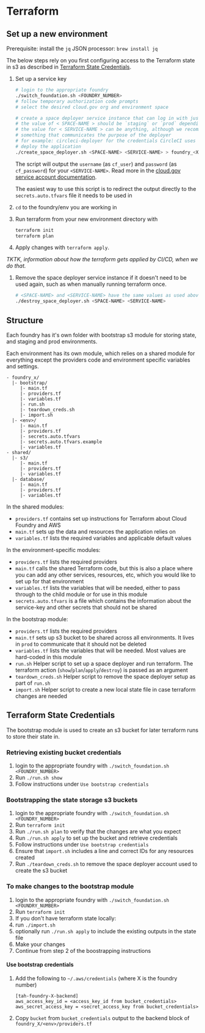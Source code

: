 # Terraform

## Set up a new environment

Prerequisite: install the `jq` JSON processor: `brew install jq`

The below steps rely on you first configuring access to the Terraform state in s3 as described in [Terraform State Credentials](#terraform-state-credentials).

1. Set up a service key
    ```bash
    # login to the appropriate foundry
    ./switch_foundation.sh <FOUNDRY_NUMBER>
    # follow temporary authorization code prompts
    # select the desired cloud.gov org and environment space

    # create a space deployer service instance that can log in with just a username and password
    # the value of < SPACE-NAME > should be `staging` or `prod` depending on where you are working
    # the value for < SERVICE-NAME > can be anything, although we recommend
    # something that communicates the purpose of the deployer
    # for example: circleci-deployer for the credentials CircleCI uses to
    # deploy the application
    ./create_space_deployer.sh <SPACE-NAME> <SERVICE-NAME> > foundry_<X>/<env>/secrets.auto.tfvars
    ```

    The script will output the `username` (as `cf_user`) and `password` (as `cf_password`) for your `<SERVICE-NAME>`. Read more in the [cloud.gov service account documentation](https://cloud.gov/docs/services/cloud-gov-service-account/).

    The easiest way to use this script is to redirect the output directly to the `secrets.auto.tfvars` file it needs to be used in

1. `cd` to the foundry/env you are working in

1. Run terraform from your new environment directory with
    ```bash
    terraform init
    terraform plan
    ```

1. Apply changes with `terraform apply`.

  *TKTK, information about how the terraform gets applied by CI/CD, when we do that.*

1. Remove the space deployer service instance if it doesn't need to be used again, such as when manually running terraform once.
    ```bash
    # <SPACE-NAME> and <SERVICE-NAME> have the same values as used above.
    ./destroy_space_deployer.sh <SPACE-NAME> <SERVICE-NAME>
    ```

## Structure

Each foundry has it's own folder with bootstrap s3 module for storing state, and staging and prod environments.

Each environment has its own module, which relies on a shared module for everything except the providers code and environment specific variables and settings.

```
- foundry_x/
  |- bootstrap/
     |- main.tf
     |- providers.tf
     |- variables.tf
     |- run.sh
     |- teardown_creds.sh
     |- import.sh
  |- <env>/
     |- main.tf
     |- providers.tf
     |- secrets.auto.tfvars
     |- secrets.auto.tfvars.example
     |- variables.tf
- shared/
  |- s3/
     |- main.tf
     |- providers.tf
     |- variables.tf
  |- database/
     |- main.tf
     |- providers.tf
     |- variables.tf
```

In the shared modules:
- `providers.tf` contains set up instructions for Terraform about Cloud Foundry and AWS
- `main.tf` sets up the data and resources the application relies on
- `variables.tf` lists the required variables and applicable default values

In the environment-specific modules:
- `providers.tf` lists the required providers
- `main.tf` calls the shared Terraform code, but this is also a place where you can add any other services, resources, etc, which you would like to set up for that environment
- `variables.tf` lists the variables that will be needed, either to pass through to the child module or for use in this module
- `secrets.auto.tfvars` is a file which contains the information about the service-key and other secrets that should not be shared

In the bootstrap module:
- `providers.tf` lists the required providers
- `main.tf` sets up s3 bucket to be shared across all environments. It lives in `prod` to communicate that it should not be deleted
- `variables.tf` lists the variables that will be needed. Most values are hard-coded in this module
- `run.sh` Helper script to set up a space deployer and run terraform. The terraform action (`show`/`plan`/`apply`/`destroy`) is passed as an argument
- `teardown_creds.sh` Helper script to remove the space deployer setup as part of `run.sh`
- `import.sh` Helper script to create a new local state file in case terraform changes are needed

## Terraform State Credentials

The bootstrap module is used to create an s3 bucket for later terraform runs to store their state in.

### Retrieving existing bucket credentials

1. login to the appropriate foundry with `./switch_foundation.sh <FOUNDRY_NUMBER>`
1. Run `./run.sh show`
1. Follow instructions under `Use bootstrap credentials`

### Bootstrapping the state storage s3 buckets

1. login to the appropriate foundry with `./switch_foundation.sh <FOUNDRY_NUMBER>`
1. Run `terraform init`
1. Run `./run.sh plan` to verify that the changes are what you expect
1. Run `./run.sh apply` to set up the bucket and retrieve credentials
1. Follow instructions under `Use bootstrap credentials`
1. Ensure that `import.sh` includes a line and correct IDs for any resources created
1. Run `./teardown_creds.sh` to remove the space deployer account used to create the s3 bucket

### To make changes to the bootstrap module

1. login to the appropriate foundry with `./switch_foundation.sh <FOUNDRY_NUMBER>`
1. Run `terraform init`
1. If you don't have terraform state locally:
  1. run `./import.sh`
  1. optionally run `./run.sh apply` to include the existing outputs in the state file
1. Make your changes
1. Continue from step 2 of the boostrapping instructions

#### Use bootstrap credentials

1. Add the following to `~/.aws/credentials` (where X is the foundry number)
    ```
    [tah-foundry-X-backend]
    aws_access_key_id = <access_key_id from bucket_credentials>
    aws_secret_access_key = <secret_access_key from bucket_credentials>
    ```

1. Copy `bucket` from `bucket_credentials` output to the backend block of `foundry_X/<env>/providers.tf`

